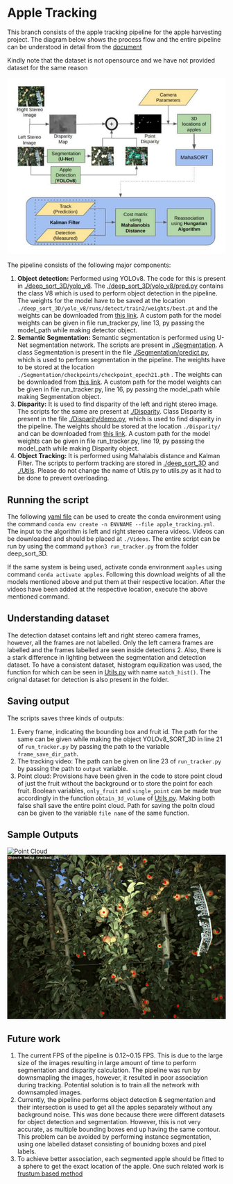 # Apple Tracking

This branch consists of the apple tracking pipeline for the apple harvesting project. The diagram below shows the process flow and the entire pipeline can be understood in detail from the [document](./docs/Report.pdf)

Kindly note that the dataset is not opensource and we have not provided dataset for the same reason

![Pipeline Components](pipeline.png)

The pipeline consists of the following major components:
1. **Object detection:** Performed using YOLOv8. The code for this is present in [./deep_sort_3D/yolo_v8](./deep_sort_3D/yolo_v8). The [./deep_sort_3D/yolo_v8/pred.py](./deep_sort_3D/yolo_v8/pred.py) contains the class V8 which is used to perform object detection in the pipeline. The weights for the model have to be saved at the location `./deep_sort_3D/yolo_v8/runs/detect/train2/weights/best.pt` and the weights can be downloaded from [this link](https://drive.google.com/drive/folders/1sFemci9CUVmg45D0P46qEtFgqzgDb7WV?usp=sharing). A custom path for the model weights can be given in file run_tracker.py, line 13, py passing the model_path while making detector object.
2. **Semantic Segmentation:** Semantic segmentation is performed using U-Net segmentation network. The scripts are present in [./Segmentation](./Segmentation). A class Segmentation is present in the file [./Segmentation/predict.py](./Segmentation/predict.py), which is used to perform segmentation in the pipeline. The weights have to be stored at the location `./Segmentation/checkpoints/checkpoint_epoch21.pth` . The weights can be downloaded from [this link](https://drive.google.com/drive/folders/1SLQZ_C2akL93qqQLLdmABtkRMkxU2kXX?usp=sharing). A custom path for the model weights can be given in file run_tracker.py, line 16, py passing the model_path while making Segmentation object.
3. **Disparity:** It is used to find disparity of the left and right stereo image. The scripts for the same are present at [./Disparity](./Disparity). Class Disparity is present in the file [./Disparity/demo.py](./Disparity/demo.py), which is used to find disparity in the pipeline. The weights should be stored at the location `./Disparity/` and can be downloaded from [this link](https://drive.google.com/drive/folders/1wiNKmOERfpBoCXHKhCqRHcrs9p3JPWyU?usp=sharing). A custom path for the model weights can be given in file run_tracker.py, line 19, py passing the model_path while making Disparity object.
4. **Object Tracking:** It is performed using Mahalabis distance and Kalman Filter. The scripts to perform tracking are stored in [./deep_sort_3D](./deep_sort_3D) and [./Utils](./Utils.py). Please do not change the name of Utils.py to utils.py as it had to be done to prevent overloading.

## Running the script
The following [yaml file](./apple_tracking.yml) can be used to create the conda environment using the command `conda env create -n ENVNAME --file apple_tracking.yml`. The input to the algorithm is left and right stereo camera videos. Videos can be downloaded and should be placed at `./Videos`. The entire script can be run by using the command `python3 run_tracker.py` from the folder deep_sort_3D.

If the same system is being used, activate conda environment `aaples` using command `conda activate apples`. Following this download weights of all the models mentioned above and put them at their respective location. After the videos have been added at the respective location, execute the above mentioned command.

## Understanding dataset

The detection dataset contains left and right stereo camera frames, however, all the frames are not labelled. Only the left camera frames are labelled and the frames labelled are seen inside detections 2. Also, there is a stark difference in lighting between the segmentation and detection dataset. To have a consistent dataset, histogram equilization was used, the function for which can be seen in [Utils.py](./Utils.py) with name `match_hist()`. The orignal dataset for detection is also present in the folder.


## Saving output

The scripts saves three kinds of outputs:

1. Every frame, indicating the bounding box and fruit id. The path for the same can be given while making the object YOLOv8_SORT_3D in line 21 of `run_tracker.py` by passing the path to the variable `frame_save_dir_path`. 
2. The tracking video: The path can be given on line 23 of `run_tracker.py` by passing the path to `output` variable.
3. Point cloud: Provisions have been given in the code to store point cloud of just the fruit without the background or to store the point for each fruit. Boolean variables, `only_fruit` and `single_point` can be made true accordingly in the function `obtain_3d_volume` of [Utils.py](./Utils.py). Making both false shall save the entire point cloud. Path for saving the poitn cloud can be given to the variable `file name` of the same function.

## Sample Outputs
![Point Cloud](pc.gif)
![Tracker](apple_tracker.gif)

## Future work

1. The current FPS of the pipeline is 0.12~0.15 FPS. This is due to the large size of the images resulting in large amount of time to perform segmentation and disparity calculation. The pipeline was run by downsmapling the images, however, it resulted in poor association during tracking. Potential solution is to train all the network with downsampled images.
2. Currently, the pipeline performs object detection & segmentation and their intersection is used to get all the apples separately without any background noise. This was done because there were different datasets for object detection and segmentation. However, this is not very accurate, as multiple bounding boxes end up having the same contour. This problem can be avoided by performing instance segmentation, using one labelled dataset consisting of bounidng boxes and pixel labels.
3. To achieve better association, each segmented apple should be fitted to a sphere to get the exact location of the apple. One such related work is [frustum based method](https://www.mdpi.com/2072-4292/14/3/482) 

 


